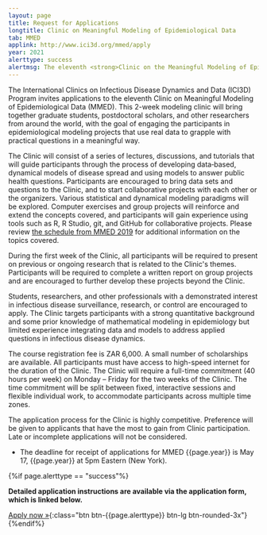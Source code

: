 ```yaml
---
layout: page
title: Request for Applications
longtitle: Clinic on Meaningful Modeling of Epidemiological Data
tab: MMED
applink: http://www.ici3d.org/mmed/apply
year: 2021
alerttype: success
alertmsg: The eleventh <strong>Clinic on the Meaningful Modeling of Epidemiological Data (MMED)</strong> will be held on 28 June - 9 July. The application for MMED 2021 is now open.
---
```


The International Clinics on Infectious Disease Dynamics and Data (ICI3D) Program invites applications to the eleventh Clinic on Meaningful Modeling of Epidemiological Data (MMED). This 2-week modeling clinic will bring together graduate students, postdoctoral scholars, and other researchers from around the world, with the goal of engaging the participants in epidemiological modeling projects that use real data to grapple with practical questions in a meaningful way.

The Clinic will consist of a series of lectures, discussions, and tutorials that will guide participants through the process of developing data‐based, dynamical models of disease spread and using models to answer public health questions. Participants are encouraged to bring data sets and questions to the Clinic, and to start collaborative projects with each other or the organizers. Various statistical and dynamical modeling paradigms will be explored. Computer exercises and group projects will reinforce and extend the concepts covered, and participants will gain experience using tools such as R, R Studio, git, and GitHub for collaborative projects. Please review [the schedule from MMED 2019](http://www.ici3d.org/MMED/schedule/2019) for additional information on the topics covered.

During the first week of the Clinic, all participants will be required to present on previous or ongoing research that is related to the Clinic's themes. Participants will be required to complete a written report on group projects and are encouraged to further develop these projects beyond the Clinic.

Students, researchers, and other professionals with a demonstrated interest in infectious disease surveillance, research, or control are encouraged to apply. The Clinic targets participants with a strong quantitative background and some prior knowledge of mathematical modeling in epidemiology but limited experience integrating data and models to address applied questions in infectious disease dynamics.

The course registration fee is ZAR 6,000. A small number of scholarships are available. All participants must have access to high-speed internet for the duration of the Clinic. The Clinic will require a full-time commitment (40 hours per week) on Monday – Friday for the two weeks of the Clinic. The time commitment will be split between fixed, interactive sessions and flexible individual work, to accommodate participants across multiple time zones.

The application process for the Clinic is highly competitive. Preference will be given to applicants that have the most to gain from Clinic participation.  Late or incomplete applications will not be considered.

- The deadline for receipt of applications for MMED {{page.year}} is May 17, {{page.year}} at 5pm Eastern (New York).

{%if page.alerttype == "success"%}

**Detailed application instructions are available via the application form, which is linked below.**

[Apply now »]({{page.applink}} "Application Form"){:class="btn btn-{{page.alerttype}} btn-lg btn-rounded-3x"}
{%endif%}
